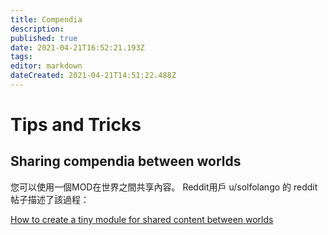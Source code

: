 ```yaml
---
title: Compendia
description: 
published: true
date: 2021-04-21T16:52:21.193Z
tags: 
editor: markdown
dateCreated: 2021-04-21T14:51:22.488Z
---
```


# Tips and Tricks

## Sharing compendia between worlds

您可以使用一個MOD在世界之間共享內容。 Reddit用戶 u/solfolango 的 reddit帖子描述了該過程：

[How to create a tiny module for shared content between worlds](https://www.reddit.com/r/FoundryVTT/comments/fvw3c7/how_to_create_a_tiny_module_for_shared_content/)
